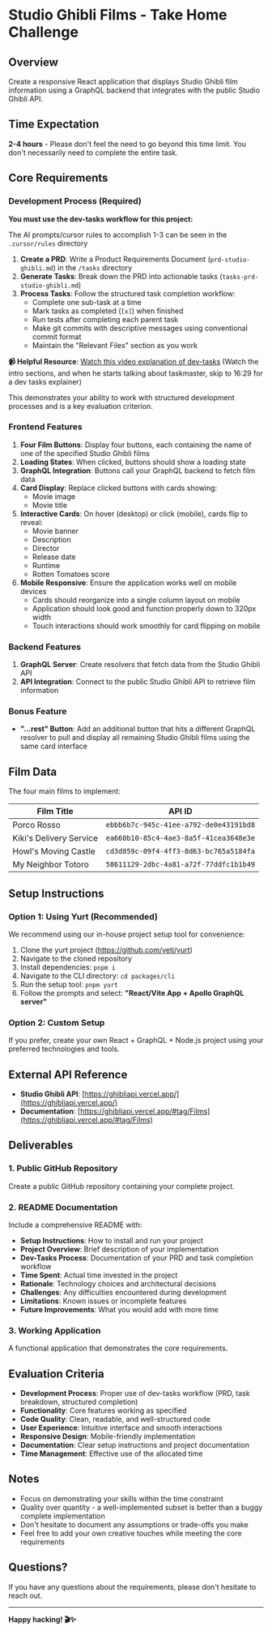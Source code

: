 # Studio Ghibli Films - Take Home Challenge

## Overview

Create a responsive React application that displays Studio Ghibli film information using a GraphQL backend that integrates with the public Studio Ghibli API.

## Time Expectation

**2-4 hours** - Please don't feel the need to go beyond this time limit. You don't necessarily need to complete the entire task.

## Core Requirements

### Development Process (Required)

**You must use the dev-tasks workflow for this project:**

The AI prompts/cursor rules to accomplish 1-3 can be seen in the `.cursor/rules` directory

1. **Create a PRD**: Write a Product Requirements Document (`prd-studio-ghibli.md`) in the `/tasks` directory
2. **Generate Tasks**: Break down the PRD into actionable tasks (`tasks-prd-studio-ghibli.md`)
3. **Process Tasks**: Follow the structured task completion workflow:
   - Complete one sub-task at a time
   - Mark tasks as completed (`[x]`) when finished
   - Run tests after completing each parent task
   - Make git commits with descriptive messages using conventional commit format
   - Maintain the "Relevant Files" section as you work

**📹 Helpful Resource**: [Watch this video explanation of dev-tasks](https://www.youtube.com/watch?v=cniTWVMGD08&t=989s) (Watch the intro sections, and when he starts talking about taskmaster, skip to 16:29 for a dev tasks explainer)

This demonstrates your ability to work with structured development processes and is a key evaluation criterion.

### Frontend Features

1. **Four Film Buttons**: Display four buttons, each containing the name of one of the specified Studio Ghibli films
2. **Loading States**: When clicked, buttons should show a loading state
3. **GraphQL Integration**: Buttons call your GraphQL backend to fetch film data
4. **Card Display**: Replace clicked buttons with cards showing:
   - Movie image
   - Movie title
5. **Interactive Cards**: On hover (desktop) or click (mobile), cards flip to reveal:
   - Movie banner
   - Description
   - Director
   - Release date
   - Runtime
   - Rotten Tomatoes score
6. **Mobile Responsive**: Ensure the application works well on mobile devices
   - Cards should reorganize into a single column layout on mobile
   - Application should look good and function properly down to 320px width
   - Touch interactions should work smoothly for card flipping on mobile

### Backend Features

1. **GraphQL Server**: Create resolvers that fetch data from the Studio Ghibli API
2. **API Integration**: Connect to the public Studio Ghibli API to retrieve film information

### Bonus Feature

- **"...rest" Button**: Add an additional button that hits a different GraphQL resolver to pull and display all remaining Studio Ghibli films using the same card interface

## Film Data

The four main films to implement:

| Film Title              | API ID                                 |
| ----------------------- | -------------------------------------- |
| Porco Rosso             | `ebbb6b7c-945c-41ee-a792-de0e43191bd8` |
| Kiki's Delivery Service | `ea660b10-85c4-4ae3-8a5f-41cea3648e3e` |
| Howl's Moving Castle    | `cd3d059c-09f4-4ff3-8d63-bc765a5184fa` |
| My Neighbor Totoro      | `58611129-2dbc-4a81-a72f-77ddfc1b1b49` |

## Setup Instructions

### Option 1: Using Yurt (Recommended)

We recommend using our in-house project setup tool for convenience:

1. Clone the yurt project (https://github.com/yeti/yurt)
2. Navigate to the cloned repository
3. Install dependencies: `pnpm i`
4. Navigate to the CLI directory: `cd packages/cli`
5. Run the setup tool: `pnpm yurt`
6. Follow the prompts and select: **"React/Vite App + Apollo GraphQL server"**

### Option 2: Custom Setup

If you prefer, create your own React + GraphQL + Node.js project using your preferred technologies and tools.

## External API Reference

- **Studio Ghibli API**: [https://ghibliapi.vercel.app/](https://ghibliapi.vercel.app/)
- **Documentation**: [https://ghibliapi.vercel.app/#tag/Films](https://ghibliapi.vercel.app/#tag/Films)

## Deliverables

### 1. Public GitHub Repository

Create a public GitHub repository containing your complete project.

### 2. README Documentation

Include a comprehensive README with:

- **Setup Instructions**: How to install and run your project
- **Project Overview**: Brief description of your implementation
- **Dev-Tasks Process**: Documentation of your PRD and task completion workflow
- **Time Spent**: Actual time invested in the project
- **Rationale**: Technology choices and architectural decisions
- **Challenges**: Any difficulties encountered during development
- **Limitations**: Known issues or incomplete features
- **Future Improvements**: What you would add with more time

### 3. Working Application

A functional application that demonstrates the core requirements.

## Evaluation Criteria

- **Development Process**: Proper use of dev-tasks workflow (PRD, task breakdown, structured completion)
- **Functionality**: Core features working as specified
- **Code Quality**: Clean, readable, and well-structured code
- **User Experience**: Intuitive interface and smooth interactions
- **Responsive Design**: Mobile-friendly implementation
- **Documentation**: Clear setup instructions and project documentation
- **Time Management**: Effective use of the allocated time

## Notes

- Focus on demonstrating your skills within the time constraint
- Quality over quantity - a well-implemented subset is better than a buggy complete implementation
- Don't hesitate to document any assumptions or trade-offs you make
- Feel free to add your own creative touches while meeting the core requirements

## Questions?

If you have any questions about the requirements, please don't hesitate to reach out.

---

**Happy hacking! 🎬✨**
